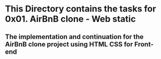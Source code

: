 # This Directory contains the tasks for 0x01. AirBnB clone - Web static

##  The implementation and continuation for the AirBnB clone project using HTML CSS for Front-end
